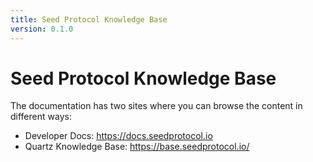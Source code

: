 ```yaml
---
title: Seed Protocol Knowledge Base
version: 0.1.0
---
```


# Seed Protocol Knowledge Base

The documentation has two sites where you can browse the content in different ways:

- Developer Docs: https://docs.seedprotocol.io
- Quartz Knowledge Base: https://base.seedprotocol.io/
